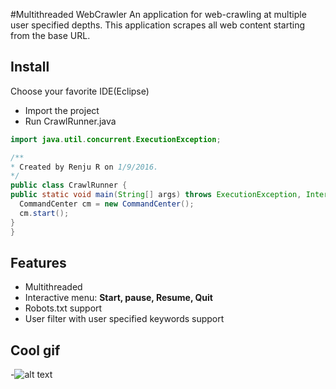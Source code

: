 #Multithreaded WebCrawler
An application for web-crawling at multiple user specified depths.
This application scrapes all web content starting from the base URL.

## Install
Choose your favorite IDE(Eclipse)
* Import the project
* Run CrawlRunner.java

```java
import java.util.concurrent.ExecutionException;

/**
* Created by Renju R on 1/9/2016.
*/
public class CrawlRunner {
public static void main(String[] args) throws ExecutionException, InterruptedException {
  CommandCenter cm = new CommandCenter();
  cm.start();    	
}
}
```

## Features
* Multithreaded
* Interactive menu: **Start, pause, Resume, Quit**
* Robots.txt support
* User filter with user specified keywords support

## Cool gif
-![alt text](http://i.imgur.com/2VpuLV1.gif "This just looks really cool")

